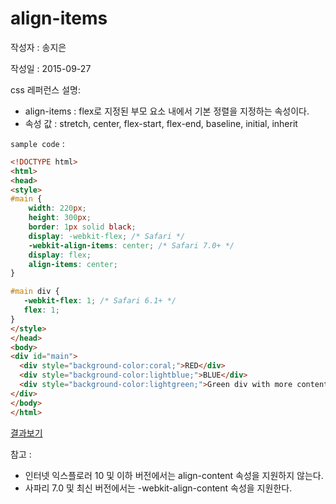 # align-items

작성자 : 송지은

작성일 : 2015-09-27

css 레퍼런스 설명: 
- align-items : flex로 지정된 부모 요소 내에서 기본 정렬을 지정하는 속성이다.
- 속성 값 : stretch, center, flex-start, flex-end, baseline, initial, inherit

`sample code` : 

```html
<!DOCTYPE html>
<html>
<head>
<style>
#main {
    width: 220px;
    height: 300px;
    border: 1px solid black; 
    display: -webkit-flex; /* Safari */
    -webkit-align-items: center; /* Safari 7.0+ */
    display: flex;
    align-items: center;
}

#main div {
   -webkit-flex: 1; /* Safari 6.1+ */
   flex: 1;
}
</style>
</head>
<body>
<div id="main">
  <div style="background-color:coral;">RED</div>
  <div style="background-color:lightblue;">BLUE</div>  
  <div style="background-color:lightgreen;">Green div with more content.</div>
</div>
</body>
</html>
```

[결과보기](http://www.w3schools.com/cssref/tryit.asp?filename=trycss3_align-items)


참고 : 
- 인터넷 익스플로러 10 및 이하 버전에서는 align-content 속성을 지원하지 않는다.
- 사파리 7.0 및 최신 버전에서는 -webkit-align-content 속성을 지원한다.
